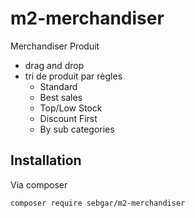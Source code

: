 # m2-merchandiser

Merchandiser Produit
- drag and drop
- tri de produit par règles
  - Standard
  - Best sales
  - Top/Low Stock
  - Discount First
  - By sub categories  

## Installation

Via composer

```bash
composer require sebgar/m2-merchandiser
```